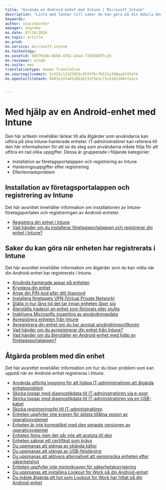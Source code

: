 ```yaml
---
title: "Använda en Android-enhet med Intune | Microsoft Intune"
description: "Lista med länkar till saker du kan göra på din mobila Android-enhet när enheten har registrerats i Intune"
keywords: 
author: staciebarker
manager: angrobe
ms.date: 07/26/2016
ms.topic: article
ms.prod: 
ms.service: microsoft-intune
ms.technology: 
ms.assetid: 465763db-b68d-4392-a5a4-732b5b875c2b
ms.reviewer: arnab
ms.suite: ems
translationtype: Human Translation
ms.sourcegitcommit: 5c522c12325925c45f47bc7b521e3d8aa87454f4
ms.openlocfilehash: 84d1e337a8328b2b133f5e3c71c6101380cfa3ce


---
```



# Med hjälp av en Android-enhet med Intune

Den här artikeln innehåller länkar till alla åtgärder som användarna kan utföra på sina Intune-hanterade enheter. IT-administratörer kan referera till den här informationen för att se de steg som användarna måste följa för att utföra en rad olika uppgifter. Dessa är grupperade i följande kategorier:

- Installation av företagsportalappen och registrering av Intune
- Hanteringsuppgifter efter registrering
- Efterlevnadsproblem

## Installation av företagsportalappen och registrering av Intune

Det här avsnittet innehåller information om installationen av Intune-företagsportalen och registreringen av Android-enheter.

- [Registrera din enhet i Intune](enroll-your-device-in-Intune-android.md)
- [Vad händer om du installerar företagsportalappen och registrerar din enhet i Intune?](what-happens-if-you-install-the-company-portal-app-and-enroll-your-device-in-intune-android.md)

## Saker du kan göra när enheten har registrerats i Intune

Det här avsnittet innehåller information om åtgärder som du kan vidta när din Android-enhet har registrerats i Intune.

- [Använda hanterade appar på enheten](use-managed-apps-on-your-device-android.md)
- [Kryptera din enhet](encrypt-your-device-android.md)
- [Ange din PIN-kod eller ditt lösenord](set-your-pin-or-password-android.md)
- [Installera företagets VPN (Virtual Private Network)](install-your-companys-virtual-private-network-VPN-android.md)
- [Ställa in hur lång tid det tar innan enheten låser sig](set-the-amount-of-time-before-your-device-is-locked-android.md)
- [Återställa (radera) en enhet som förlorats eller stulits](reset-erase-your-lost-or-stolen-device-android.md)
- [Inaktivera Microsofts insamling av användningsdata](turn-off-microsoft-usage-data-collection-android.md)
- [Avregistrera enheten från Intune](unenroll-your-device-from-intune-android.md)
- [Avregistrera din enhet om du har avvisat användningsvillkoren](unenroll-your-device-from-intune-if-you-declined-terms-of-use-android.md)
- [Vad händer om du avregistrerar din enhet från Intune?](what-happens-if-you-unenroll-your-device-from-intune-android.md)
- [Vad händer om du återställer en Android-enhet med hjälp av företagsportalappen?](what-happens-if-you-reset-your-device-using-the-company-portal-android.md)
<!--- - [What is the Rights Management sharing app?](what-is-the-rms-sharing-app-android.md) --->

## Åtgärda problem med din enhet

Det här avsnittet innehåller information om hur du löser problem som kan uppstå när en Android-enhet registreras i Intune.

- [Använda utförlig loggning för att hjälpa IT-administratören att åtgärda enhetsproblem](use-verbose-logging-to-help-your-it-administrator-fix-device-issues-android.md)
- [Skicka loggar med diagnostikdata till IT-administratören via e-post](send-diagnostic-data-logs-to-your-it-administrator-using-email-android.md)
- [Skicka loggar med diagnostikdata till IT-administratören via en USB-kabel](send-diagnostic-data-logs-to-your-it-administrator-using-a-usb-cable-android.md)
- [Skicka registreringsfel till IT-administratören](send-enrollment-errors-to-your-it-administrator-android.md)
- [Enheten uppfyller inte kraven för äldsta tillåtna vesion av operativsystemet](device-doesnt-have-the-required-minimum-operating-system-version-android.md)
- [Enheten är inte kompatibel med den senaste versionen av operativsystemet](device-doesnt-comply-with-maximum-operating-system-version-android.md)
- [Enheten finns men det går inte att ansluta till den](your-device-is-rooted-and-you-cant-connect-android.md)
- [Enheten saknar ett certifikat som krävs](your-device-is-missing-a-required-certificate-android.md)
- [Du uppmanas att stänga av okända källor](you-are-asked-to-turn-off-unknown-sources-android.md)
- [Du uppmanas att stänga av USB-felsökning](you-are-asked-to-turn-off-usb-debugging-android.md)
- [Du uppmanas att aktivera alternativet att genomsöka enheten efter säkerhetshot](you-are-asked-to-turn-on-scan-device-for-security-threats-android.md)
- [Enheten uppfyller inte minimikraven för säkerhetskorrigering](your-device-does-not-meet-the-minimum-security-patch-android.md)
- [Du uppmanas att installera Lookout for Work på din Android-enhet](you-are-prompted-to-install-lookout-for-work-android.md)
- [Du måste åtgärda ett hot som Lookout for Work har hittat på din Android-enhet](you-need-to-resolve-a-threat-found-by-lookout-for-work-android.md)



<!--HONumber=Sep16_HO2-->


